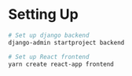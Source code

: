 # Setting Up

```sh
# Set up django backend
django-admin startproject backend

# Set up React frontend
yarn create react-app frontend
```
